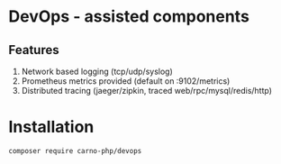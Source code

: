 # DevOps - assisted components

## Features

1. Network based logging (tcp/udp/syslog)
2. Prometheus metrics provided (default on :9102/metrics)
2. Distributed tracing (jaeger/zipkin, traced web/rpc/mysql/redis/http)

# Installation

```bash
composer require carno-php/devops
```
